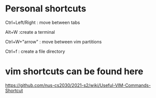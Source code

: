 # Personal shortcuts

Ctrl+Left/Right : move between tabs

Alt+W :create a terminal

Ctrl+W+"arrow" : move between vim partitions

Ctrl+f : create a file directory


# vim shortcuts can be found here
https://github.com/nus-cs2030/2021-s2/wiki/Useful-VIM-Commands-Shortcut
